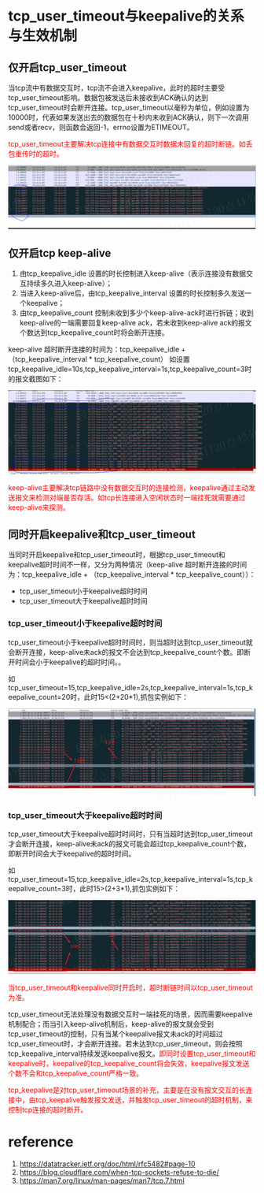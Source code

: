 # tcp_user_timeout与keepalive的关系与生效机制

## 仅开启tcp_user_timeout

当tcp流中有数据交互时，tcp流不会进入keepalive，此时的超时主要受tcp_user_timeout影响。数据包被发送后未接收到ACK确认的达到tcp_user_timeout时会断开连接。tcp_user_timeout以毫秒为单位，例如设置为10000时，代表如果发送出去的数据包在十秒内未收到ACK确认，则下一次调用send或者recv，则函数会返回-1，errno设置为ETIMEOUT。

<font color="red">tcp_user_timeout主要解决tcp连接中有数据交互时数据未回复的超时断链。如丢包重传时的超时。</font>

![](./img/tcp_uto_10s.png)

## 仅开启tcp keep-alive

1. 由tcp_keepalive_idle 设置的时长控制进入keep-alive（表示连接没有数据交互持续多久进入keep-alive）；
2. 当进入keep-alive后，由tcp_keepalive_interval 设置的时长控制多久发送一个keepalive；
3. 由tcp_keepalive_count 控制未收到多少个keep-alive-ack时进行拆链；收到keep-alive的一端需要回复keep-alive ack，若未收到keep-alive ack的报文个数达到tcp_keepalive_count时将会断开连接。

keep-alive 超时断开连接的时间为：tcp_keepalive_idle + （tcp_keepalive_interval * tcp_keepalive_count）
如设置tcp_keepalive_idle=10s,tcp_keepalive_interval=1s,tcp_keepalive_count=3时的报文截图如下：

![](./img/tcp_keep_alive.png)

<font color="red">keep-alive主要解决tcp链路中没有数据交互时的连接检测，keepalive通过主动发送报文来检测对端是否存活。如tcp长连接进入空闲状态时一端挂死就需要通过keep-alive来探测。</font>

## 同时开启keepalive和tcp_user_timeout

当同时开启keepalive和tcp_user_timeout时，根据tcp_user_timeout和keepalive超时时间不一样，又分为两种情况（keep-alive 超时断开连接的时间为：tcp_keepalive_idle + （tcp_keepalive_interval * tcp_keepalive_count））：

- tcp_user_timeout小于keepalive超时时间
- tcp_user_timeout大于keepalive超时时间

### tcp_user_timeout小于keepalive超时时间

tcp_user_timeout小于keepalive超时时间时，则当超时达到tcp_user_timeout就会断开连接，keep-alive未ack的报文不会达到tcp_keepalive_count个数。即断开时间会小于keepalive的超时时间。。

如tcp_user_timeout=15,tcp_keepalive_idle=2s,tcp_keepalive_interval=1s,tcp_keepalive_count=20时，此时15<(2+20*1),抓包实例如下：

![](./img/uto_less.png)

### tcp_user_timeout大于keepalive超时时间

tcp_user_timeout大于keepalive超时时间时，只有当超时达到tcp_user_timeout才会断开连接，keep-alive未ack的报文可能会超过tcp_keepalive_count个数，即断开时间会大于keepalive的超时时间。

如tcp_user_timeout=15,tcp_keepalive_idle=2s,tcp_keepalive_interval=1s,tcp_keepalive_count=3时，此时15>(2+3*1),抓包实例如下：

![](./img/uto_more.png)

<font color="red">当tcp_user_timeout和keepalive同时开启时，超时断链时间以tcp_user_timeout为准。</font>

tcp_user_timeout无法处理没有数据交互时一端挂死的场景，因而需要keepalive机制配合；而当引入keep-alive机制后，keep-alive的报文就会受到tcp_user_timeout的控制，只有当某个keepalive报文未ack的时间超过tcp_user_timeout时，才会断开连接。若未达到tcp_user_timeout，则会按照tcp_keepalive_interval持续发送keepalive报文。<font color="red">即同时设置tcp_user_timeout和keepalive时，keepalive的tcp_keepalive_count将会失效，keepalive报文发送个数不会和tcp_keepalive_count严格一致。</font>

<font color="red">tcp_keepalive是对tcp_user_timeout场景的补充，主要是在没有报文交互的长连接中，由tcp_keepalive触发报文发送，并触发tcp_user_timeout的超时机制，来控制tcp连接的超时断开。</font>

# reference

1. https://datatracker.ietf.org/doc/html/rfc5482#page-10
2. https://blog.cloudflare.com/when-tcp-sockets-refuse-to-die/
3. https://man7.org/linux/man-pages/man7/tcp.7.html